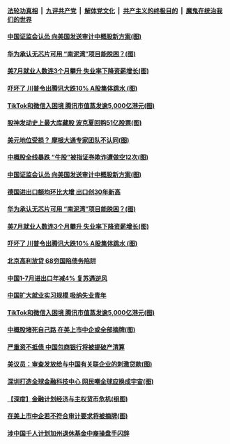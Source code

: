 ####  [法轮功真相](../../../../basic/blob/master/README.md?t=08091631) &nbsp;|&nbsp; [九评共产党](../../../../9ping.md/blob/master/README.md?t=08091631) &nbsp;|&nbsp; [解体党文化](../../../../jtdwh.md/blob/master/README.md?t=08091631)  &nbsp;|&nbsp; [共产主义的终极目的](../../../../gczydzjmd.md/blob/master/README.md?t=08091631) &nbsp;|&nbsp; [魔鬼在统治我们的世界](../../../../mgztzwmdsj.md/blob/master/README.md?t=08091631) 


#### [中国证监会认怂 向美国发送审计中概股新方案(图)](../pages/p5/942301.md?t=08091631) 

#### [华为承认无芯片可用 “南泥湾”项目能脱困？(图)](../pages/p5/942293.md?t=08091631) 

#### [美7月就业人数连3个月攀升 失业率下降资薪增长(图)](../pages/p5/942285.md?t=08091631) 

#### [吓坏了 川普令出腾讯大跌10% A股集体跳水&nbsp;(图)](../pages/p5/942231.md?t=08091631) 

#### [TikTok和微信入困境 腾讯市值蒸发逾5,000亿港元(图)](../pages/p5/942205.md?t=08091631) 

#### [股神发动史上最大库藏股 波克夏回购51亿股票(图)](../pages/p5/942353.md?t=08091631) 

#### [美元地位受损？ 摩根大通专家团队不认同(图)](../pages/p5/942340.md?t=08091631) 

#### [中概股全线暴跌 “牛股”被指证券欺诈遭做空12次(图)](../pages/p5/942323.md?t=08091631) 


#### [中国证监会认怂 向美国发送审计中概股新方案(图)](../pages/p5/942301.md?t=08091631) 

#### [德国进出口额均环比大增 出口创30年新高](../pages/p5/942296.md?t=08091631) 

#### [华为承认无芯片可用 “南泥湾”项目能脱困？(图)](../pages/p5/942293.md?t=08091631) 

#### [美7月就业人数连3个月攀升 失业率下降资薪增长(图)](../pages/p5/942285.md?t=08091631) 

#### [吓坏了 川普令出腾讯大跌10% A股集体跳水&nbsp;(图)](../pages/p5/942231.md?t=08091631) 

#### [北京高利放贷 68穷国陷债务陷阱](../pages/p5/942235.md?t=08091631) 

#### [中国1-7月进出口年减4% 复苏遇逆风](../pages/p5/942233.md?t=08091631) 

#### [中国扩大就业实习规模 吸纳失业青年](../pages/p5/942215.md?t=08091631) 

#### [TikTok和微信入困境 腾讯市值蒸发逾5,000亿港元(图)](../pages/p5/942205.md?t=08091631) 

#### [中概股堵死自己路 在美上市中企或全部摘牌(图)](../pages/p5/942202.md?t=08091631) 

#### [严重资不抵债 中国包商银行将被提破产清算](../pages/p5/942191.md?t=08091631) 

#### [美议员：审查发放给与中国有关联企业的刺激贷款(图)](../pages/p5/942188.md?t=08091631) 

#### [深圳打造全球金融科技中心 网民嘲全球应换成宇宙(图)](../pages/p5/942185.md?t=08091631) 

#### [【深度】金融计划经济与主权货币危机(组图)](../pages/p5/942121.md?t=08091631) 

#### [在美上市中企若不符合审计要求将被摘牌(图)](../pages/p5/942135.md?t=08091631) 

#### [涉中国千人计划加州退休基金中裔操盘手闪辞](../pages/p5/942132.md?t=08091631) 

